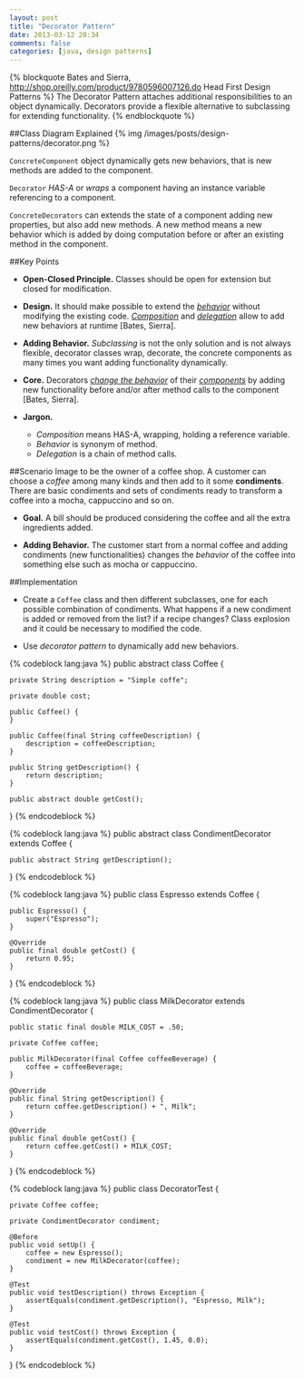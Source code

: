 ```yaml
---
layout: post
title: "Decorator Pattern"
date: 2013-03-12 20:34
comments: false
categories: [java, design patterns]
---
```

{% blockquote Bates and Sierra, http://shop.oreilly.com/product/9780596007126.do Head First Design Patterns %}
The Decorator Pattern attaches additional responsibilities to an object dynamically.
Decorators provide a flexible alternative to subclassing for extending functionality.
{% endblockquote %}
<!-- more -->

##Class Diagram Explained
{% img /images/posts/design-patterns/decorator.png %}

`ConcreteComponent` object dynamically gets new behaviors, that is new methods are added to the component.

`Decorator` _HAS-A_ or _wraps_ a component having an instance variable referencing to a component.

`ConcreteDecorators` can extends the state of a component adding new properties, but also add new methods. A new method means a new behavior which is added by doing computation before or after an existing method in the component.

##Key Points
* __Open-Closed Principle.__ Classes should be open for extension but closed for modification.

* __Design.__ It should make possible to extend the _<u>behavior</u>_ without modifying the existing code. _<u>Composition</u>_ and _<u>delegation</u>_ allow to add new behaviors at runtime [Bates, Sierra].

* __Adding Behavior.__ _Subclassing_ is not the only solution and is not always flexible, decorator classes wrap, decorate, the concrete components as many times you want adding functionality dynamically.

* __Core.__ Decorators _<u>change the behavior</u>_ of their _<u>components</u>_ by adding new functionality before and/or after method calls to the component [Bates, Sierra].

* __Jargon.__
	* _Composition_ means HAS-A, wrapping, holding a reference variable.
	* _Behavior_ is synonym of method.
	* _Delegation_ is a chain of method calls.

##Scenario
Image to be the owner of a coffee shop. A customer can choose a _coffee_ among many kinds and then add to it some __condiments__. There are basic condiments and sets of condiments ready to transform a coffee into a mocha, cappuccino and so on.

* __Goal.__ A bill should be produced considering the coffee and all the extra ingredients added.

* __Adding Behavior.__ The customer start from a normal coffee and adding condiments (new functionalities) changes the _behavior_ of the coffee into something else such as mocha or cappuccino.

##Implementation
* Create a `Coffee` class and then different subclasses, one for each possible combination of condiments. What happens if a new condiment is added or removed from the list? if a recipe changes? Class explosion and it could be necessary to modified the code.

* Use _decorator pattern_ to dynamically add new behaviors.

{% codeblock lang:java %}
public abstract class Coffee {

    private String description = "Simple coffe";

    private double cost;

    public Coffee() {
    }

    public Coffee(final String coffeeDescription) {
        description = coffeeDescription;
    }

    public String getDescription() {
        return description;
    }

    public abstract double getCost();
}
{% endcodeblock %}

{% codeblock lang:java %}
public abstract class CondimentDecorator extends Coffee {

    public abstract String getDescription();
}
{% endcodeblock %}

{% codeblock lang:java %}
public class Espresso extends Coffee {

    public Espresso() {
        super("Espresso");
    }

    @Override
    public final double getCost() {
        return 0.95;
    }
}
{% endcodeblock %}

{% codeblock lang:java %}
public class MilkDecorator extends CondimentDecorator {

    public static final double MILK_COST = .50;

    private Coffee coffee;

    public MilkDecorator(final Coffee coffeeBeverage) {
        coffee = coffeeBeverage;
    }

    @Override
    public final String getDescription() {
        return coffee.getDescription() + ", Milk";
    }

    @Override
    public final double getCost() {
        return coffee.getCost() + MILK_COST;
    }
}
{% endcodeblock %}

{% codeblock lang:java %}
public class DecoratorTest {

    private Coffee coffee;

    private CondimentDecorator condiment;

    @Before
    public void setUp() {
        coffee = new Espresso();
        condiment = new MilkDecorator(coffee);
    }

    @Test
    public void testDescription() throws Exception {
        assertEquals(condiment.getDescription(), "Espresso, Milk");
    }

    @Test
    public void testCost() throws Exception {
        assertEquals(condiment.getCost(), 1.45, 0.0);
    }
}
{% endcodeblock %}
